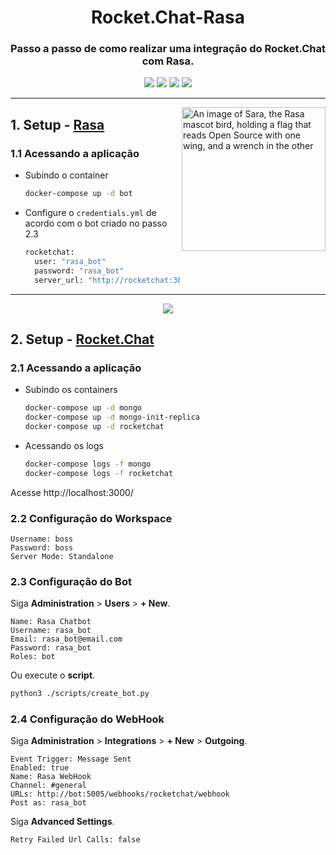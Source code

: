 <h1 align="center">Rocket.Chat-Rasa</h1>
<h3 align="center">
Passo a passo de como realizar uma integração do Rocket.Chat com Rasa.
</h3>
<p align="center">
<img src = https://img.shields.io/badge/RASA-Chatbot-blueviolet>
<img src = https://img.shields.io/badge/Rocket.Chat-Canal-red>
<img src = https://img.shields.io/badge/NLP-Machine%20learning-blue>
<img src = https://img.shields.io/badge/Python-Linguagem%20-brightgreen>
</p>


---
<img align="right" height="230" src="https://www.rasa.com/assets/img/sara/sara-open-source-2.0.png" alt="An image of Sara, the Rasa mascot bird, holding a flag that reads Open Source with one wing, and a wrench in the other" title="Rasa Open Source">

## 1. Setup - [Rasa](https://rasa.com/docs/rasa/) 
### 1.1 Acessando a aplicação
* Subindo o container
  ``` sh
  docker-compose up -d bot
  ```

* Configure o `credentials.yml` de acordo com o bot criado no passo 2.3
  ```sh
  rocketchat:
    user: "rasa_bot"
    password: "rasa_bot"
    server_url: "http://rocketchat:3000"
  ```

---
<p align="center">
<img src = https://img.shields.io/badge/Rocket.Chat-F5455C?style=for-the-badge&logo=rocket.chat&logoColor=white>
</p>

## 2. Setup - [Rocket.Chat](https://developer.rocket.chat/) 
### 2.1 Acessando a aplicação 
* Subindo os containers
  ```sh 
  docker-compose up -d mongo
  docker-compose up -d mongo-init-replica
  docker-compose up -d rocketchat
  ```

* Acessando os logs
  ```sh
  docker-compose logs -f mongo
  docker-compose logs -f rocketchat
  ```

Acesse http://localhost:3000/ 

### 2.2 Configuração do Workspace 
```
Username: boss
Password: boss
Server Mode: Standalone
```

### 2.3 Configuração do Bot 
Siga **Administration** > **Users** > **+ New**.
```
Name: Rasa Chatbot 
Username: rasa_bot
Email: rasa_bot@email.com
Password: rasa_bot
Roles: bot
```

Ou execute o **script**.
```sh
python3 ./scripts/create_bot.py
```

### 2.4 Configuração do WebHook
Siga **Administration** > **Integrations** > **+ New** > **Outgoing**.
```
Event Trigger: Message Sent
Enabled: true
Name: Rasa WebHook 
Channel: #general
URLs: http://bot:5005/webhooks/rocketchat/webhook
Post as: rasa_bot
```

Siga **Advanced Settings**.
```
Retry Failed Url Calls: false
```
